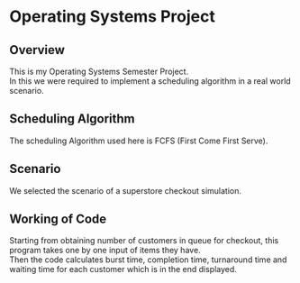 # Operating Systems Project

## Overview
This is my Operating Systems Semester Project.
<br>In this we were required to implement a scheduling algorithm in a real world scenario.

## Scheduling Algorithm
The scheduling Algorithm used here is FCFS (First Come First Serve).

## Scenario
We selected the scenario of a superstore checkout simulation.

## Working of Code
Starting from obtaining number of customers in queue for checkout, this program takes one by one input of items they have.
<br>Then the code calculates burst time, completion time, turnaround time and waiting time for each customer which is in the end displayed.
